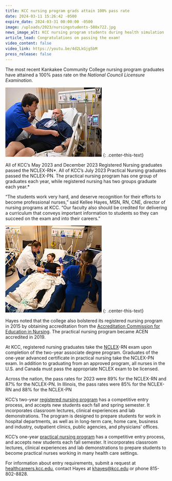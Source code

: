 ```yaml
---
title: KCC nursing program grads attain 100% pass rate
date: 2024-03-11 15:26:42 -0500
expire_date: 2024-03-31 00:00:00 -0500
image: /uploads/2023/nursingstudents-580x722.jpg
news_image_alt: KCC nursing program students during health simulation
article_lead: Congratulations on passing the exam!
video_content: false
video_link: https://youtu.be/4d2LkGjg5bM
press_release: false
---
```

The most recent Kankakee Community College nursing program graduates have attained a 100% pass rate on the *National Council Licensure Examination*.

![KCC nursing program students during health simulation](/uploads/2023/nursingstudents-300x216.jpg "KCC nursing program students during health simulation")
{: .center-this-text}

All of KCC’s May 2023 and December 2023 Registered Nursing graduates passed the NCLEX-RN*. All of KCC’s July 2023 Practical Nursing graduates passed the NCLEX-PN. The practical nursing program has one group of graduates each year, while registered nursing has two groups graduate each year.*

“The students work very hard, and deserve recognition for their efforts to become professional nurses,” said Kellee Hayes, MSN, RN, CNE, director of nursing programs at KCC. “Our faculty also should be credited for delivering a curriculum that conveys important information to students so they can succeed on the exam and into their careers.”

![KCC nursing program students during health simulation](/uploads/2023/nursingstudents-300x271.jpg "KCC nursing program students during health simulation")
{: .center-this-text}

Hayes noted that the college also bolstered its registered nursing program in 2015 by obtaining accreditation from the [Accreditation Commission for Education in Nursing](http://www.acenursing.org/). The practical nursing program became ACEN accredited in 2019.

At KCC, registered nursing graduates take the [NCLEX](https://www.nclex.com/index.page)\-RN exam upon completion of the two-year associate degree program. Graduates of the one-year advanced certificate in practical nursing take the NCLEX-PN exam. In addition to graduating from an approved program, all nurses in the U.S. and Canada must pass the appropriate NCLEX exam to be licensed.

Across the nation, the pass rates for 2023 were 89% for the NCLEX-RN and 87% for the NCLEX-PN. In Illinois, the pass rates were 85% for the NCLEX-RN and 88% for the NCLEX-PN

KCC’s two-year [registered nursing program](https://www.kcc.edu/academics/#medical-professions) has a competitive entry process, and accepts new students each fall and spring semester. It incorporates classroom lectures, clinical experiences and lab demonstrations. The program is designed to prepare students for work in hospital departments, as well as in long-term care, home care, business and industry, outpatient clinics, public agencies, and physicians’ offices.

KCC’s one-year [practical nursing program](https://www.kcc.edu/academics/#medical-professions) has a competitive entry process, and accepts new students each fall semester. It incorporates classroom lectures, clinical experiences and lab demonstrations to prepare students to become practical nurses working in many health care settings.

For information about entry requirements, submit a request at [healthcareers.kcc.edu](http://healthcareers.kcc.edu), contact Hayes at [khayes@kcc.edu](mailto:khayes@kcc.edu) or phone 815-802-8828.